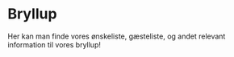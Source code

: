 # Bryllup
Her kan man finde vores ønskeliste, gæsteliste, og andet relevant information til vores bryllup! 
